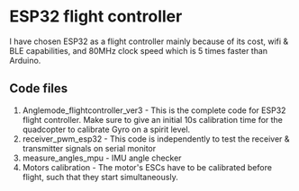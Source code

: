 # ESP32 flight controller
I have chosen ESP32 as a flight controller mainly because of its cost, wifi & BLE capabilities, and 80MHz clock speed which is 5 times faster than Arduino. 

## Code files
1. Anglemode_flightcontroller_ver3 -  This is the complete code for ESP32 flight controller. Make sure to give an initial 10s calibration time for the quadcopter to calibrate Gyro on a spirit level.
2. receiver_pwm_esp32 - This code is independently to test the receiver & transmitter signals on serial monitor
3. measure_angles_mpu - IMU angle checker
4. Motors calibration - The motor's ESCs have to be calibrated before flight, such that they start simultaneously.
